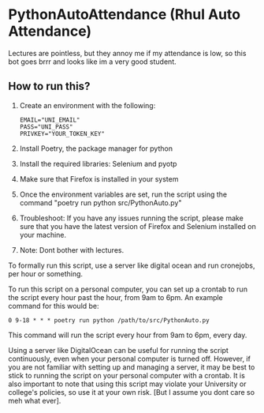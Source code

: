 # PythonAutoAttendance (Rhul Auto Attendance)

Lectures are pointless, but they annoy me if my attendance is low, so this bot goes brrr and looks like im a very good student.

## How to run this?

1. Create an environment with the following:

    ```
    EMAIL="UNI_EMAIL"
    PASS="UNI_PASS"
    PRIVKEY="YOUR_TOKEN_KEY"
    ```

2. Install Poetry, the package manager for python
3. Install the required libraries: Selenium and pyotp
4. Make sure that Firefox is installed in your system

5. Once the environment variables are set, run the script using the command "poetry run python src/PythonAuto.py"

6. Troubleshoot: If you have any issues running the script, please make sure that you have the latest version of Firefox and Selenium installed on your machine.

7. Note: Dont bother with lectures. 


To formally run this script, use a server like digital ocean and run cronejobs, per hour or something. 

To run this script on a personal computer, you can set up a crontab to run the script every hour past the hour, from 9am to 6pm. An example command for this would be:

```
0 9-18 * * * poetry run python /path/to/src/PythonAuto.py
```

This command will run the script every hour from 9am to 6pm, every day.

Using a server like DigitalOcean can be useful for running the script continuously, even when your personal computer is turned off. However, if you are not familiar with setting up and managing a server, it may be best to stick to running the script on your personal computer with a crontab. It is also important to note that using this script may violate your University or college's policies, so use it at your own risk. [But I assume you dont care so meh what ever]. 
